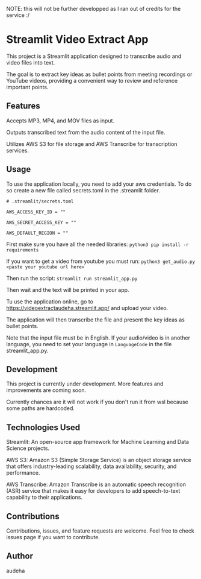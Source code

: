 NOTE: this will not be further developped as I ran out of credits for the service :/

# Streamlit Video Extract App
This project is a Streamlit application designed to transcribe audio and video files into text.  </p>
The goal is to extract key ideas as bullet points from meeting recordings or YouTube videos, providing a convenient way to review and reference important points.

## Features
Accepts MP3, MP4, and MOV files as input. </p>
Outputs transcribed text from the audio content of the input file. </p>
Utilizes AWS S3 for file storage and AWS Transcribe for transcription services.

## Usage
To use the application locally, you need to add your aws credentials. To do so create a new file called secrets.toml in the .streamlit folder.  </p>
`# .streamlit/secrets.toml` </p>
`AWS_ACCESS_KEY_ID = ""` </p>
`AWS_SECRET_ACCESS_KEY = ""` </p>
`AWS_DEFAULT_REGION = ""` </p>

First make sure you have all the needed libraries: `python3 pip install -r requirements`  </p>
If you want to get a video from youtube you must run: `python3 get_audio.py <paste your youtube url here>`  </p>
Then run the script: `streamlit run streamlit_app.py`  </p>
Then wait and the text will be printed in your app. </p>

Tu use the application online, go to https://videoextractaudeha.streamlit.app/ and upload your video. </p>
The application will then transcribe the file and present the key ideas as bullet points. </p>

Note that the input file must be in English. If your audio/video is in another language, you need to set your language in `LanguageCode` in the file streamlit_app.py.

## Development
This project is currently under development. More features and improvements are coming soon. </p>
Currently chances are it will not work if you don't run it from wsl because some paths are hardcoded. 

## Technologies Used
Streamlit: An open-source app framework for Machine Learning and Data Science projects. </p>
AWS S3: Amazon S3 (Simple Storage Service) is an object storage service that offers industry-leading scalability, data availability, security, and performance. </p>
AWS Transcribe: Amazon Transcribe is an automatic speech recognition (ASR) service that makes it easy for developers to add speech-to-text capability to their applications. </p>

## Contributions
Contributions, issues, and feature requests are welcome. Feel free to check issues page if you want to contribute.

## Author
audeha
